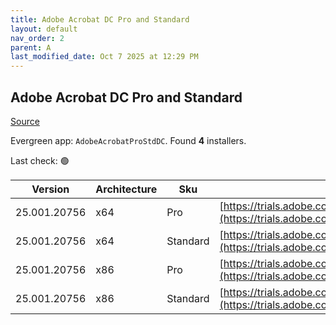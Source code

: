 ```yaml
---
title: Adobe Acrobat DC Pro and Standard
layout: default
nav_order: 2
parent: A
last_modified_date: Oct 7 2025 at 12:29 PM
---
```


## Adobe Acrobat DC Pro and Standard

[Source](https://helpx.adobe.com/acrobat/kb/acrobat-dc-downloads.html)

Evergreen app: `AdobeAcrobatProStdDC`. Found **4** installers.

Last check: 🟢

| Version      | Architecture | Sku      | URI                                                                                                                                                                                          |
| ------------ | ------------ | -------- | -------------------------------------------------------------------------------------------------------------------------------------------------------------------------------------------- |
| 25.001.20756 | x64          | Pro      | [https://trials.adobe.com/AdobeProducts/APRO/Acrobat_HelpX/win32/Acrobat_DC_Web_x64_WWMUI.zip](https://trials.adobe.com/AdobeProducts/APRO/Acrobat_HelpX/win32/Acrobat_DC_Web_x64_WWMUI.zip) |
| 25.001.20756 | x64          | Standard | [https://trials.adobe.com/AdobeProducts/APRO/Acrobat_HelpX/win32/Acrobat_DC_Web_x64_WWMUI.zip](https://trials.adobe.com/AdobeProducts/APRO/Acrobat_HelpX/win32/Acrobat_DC_Web_x64_WWMUI.zip) |
| 25.001.20756 | x86          | Pro      | [https://trials.adobe.com/AdobeProducts/APRO/Acrobat_HelpX/win32/Acrobat_DC_Web_WWMUI.zip](https://trials.adobe.com/AdobeProducts/APRO/Acrobat_HelpX/win32/Acrobat_DC_Web_WWMUI.zip)         |
| 25.001.20756 | x86          | Standard | [https://trials.adobe.com/AdobeProducts/APRO/Acrobat_HelpX/win32/Acrobat_DC_Web_WWMUI.zip](https://trials.adobe.com/AdobeProducts/APRO/Acrobat_HelpX/win32/Acrobat_DC_Web_WWMUI.zip)         |
